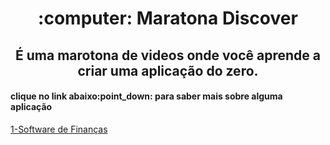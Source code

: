 <h1 align="center">:computer: Maratona Discover</h1>
<h2 align="center">É uma marotona de videos onde você aprende a criar uma aplicação do zero.</h2>
<h4>clique no link abaixo:point_down: para saber mais sobre alguma aplicação</h4>

<a href="https://github.com/GilvanFarias/Maratona-Discover">1-Software de Finanças<a>
